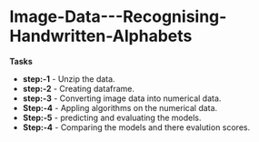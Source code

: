 # Image-Data---Recognising-Handwritten-Alphabets
__Tasks__
- __step:-1__ - Unzip the data.
- __step:-2__ - Creating dataframe.
- __step:-3__ - Converting image data into numerical data.
- __Step:-4__ - Appling algorithms on the numerical data. 
- __Step:-5__ - predicting and evaluating the models.
- __Step:-4__ - Comparing the models and there evalution scores.
